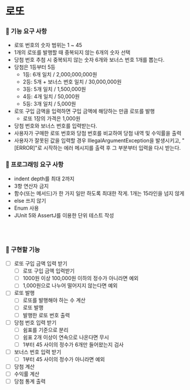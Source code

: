 # 로또

### 🎯 기능 요구 사항
- 로또 번호의 숫자 범위는 1 ~ 45
- 1개의 로또를 발행할 때 중복되지 않는 6개의 숫자 선택
- 당첨 번호 추첨 시 중복되지 않는 숫자 6개와 보너스 번호 1개를 뽑는다.
- 당첨은 1등부터 5등
  - 1등: 6개 일치 / 2,000,000,000원
  - 2등: 5개 + 보너스 번호 일치 / 30,000,000원
  - 3등: 5개 일치 / 1,500,000원
  - 4등: 4개 일치 / 50,000원
  - 5등: 3개 일치 / 5,000원
- 로또 구입 금액을 입력하면 구입 금액에 해당하는 만큼 로또를 발행
  - 로또 1장의 가격은 1,000원
- 당첨 번호와 보너스 번호를 입력받는다.
- 사용자가 구매한 로또 번호와 당첨 번호를 비교하여 당첨 내역 및 수익률을 출력
- 사용자가 잘못된 값을 입력할 경우 IllegalArgumentException을 발생시키고, "[ERROR]"로 시작하는 에러 메시지를 출력 후 그 부분부터 입력을 다시 받는다.

### 🎯 프로그래밍 요구 사항
- indent depth를 최대 2까지
- 3항 연산자 금지
- 함수(또는 메서드)가 한 가지 일만 하도록 최대한 작게. 1개는 15라인을 넘지 않게
- else 쓰지 않기
- Enum 사용
- JUnit 5와 AssertJ를 이용한 단위 테스트 작성

<br><br>

### 🔧 구현할 기능
- [ ] 로또 구입 금액 입력 받기
  - [ ] 로또 구입 금액 입력받기
  - [ ] 1000원 이상 100,000원 이하의 정수가 아니라면 예외
  - [ ] 1,000원으로 나누어 떨어지지 않는다면 예외
- [ ] 로또 발행
  - [ ] 로또를 발행해야 하는 수 계산
  - [ ] 로또 발행
  - [ ] 발행한 로또 번호 출력
- [ ] 당첨 번호 입력 받기
  - [ ] 쉼표를 기준으로 분리
  - [ ] 쉼표 2개 이상이 연속으로 나온다면 무시
  - [ ] 1부터 45 사이의 정수가 6개만 들어왔는지 검사
- [ ] 보너스 번호 입력 받기
  - [ ] 1부터 45 사이의 정수가 아니라면 예외
- [ ] 당첨 계산
- [ ] 수익률 계산
- [ ] 당첨 통계 출력
